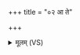 +++
title = "०२ आ ते"

+++
<details><summary>मूलम् (VS)</summary>

आ ते॒ योनिं॒ गर्भ॑ एतु॒ पुमा॒न्बाण॑ इवेषु॒धिम्। आ वी॒रोऽत्र॑ जायतां पु॒त्रस्ते॒ दश॑मास्यः ॥
</details>